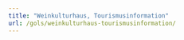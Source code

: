```yaml
---
title: "Weinkulturhaus, Tourismusinformation"
url: /gols/weinkulturhaus-tourismusinformation/
---
```

